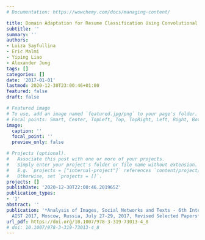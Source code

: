 ```yaml
---
# Documentation: https://wowchemy.com/docs/managing-content/

title: Domain Adaptation for Resume Classification Using Convolutional Neural Networks
subtitle: ''
summary: ''
authors:
- Luiza Sayfullina
- Eric Malmi
- Yiping Liao
- Alexander Jung
tags: []
categories: []
date: '2017-01-01'
lastmod: 2020-12-30T23:00:46+01:00
featured: false
draft: false

# Featured image
# To use, add an image named `featured.jpg/png` to your page's folder.
# Focal points: Smart, Center, TopLeft, Top, TopRight, Left, Right, BottomLeft, Bottom, BottomRight.
image:
  caption: ''
  focal_point: ''
  preview_only: false

# Projects (optional).
#   Associate this post with one or more of your projects.
#   Simply enter your project's folder or file name without extension.
#   E.g. `projects = ["internal-project"]` references `content/project/deep-learning/index.md`.
#   Otherwise, set `projects = []`.
projects: []
publishDate: '2020-12-30T22:00:46.201965Z'
publication_types:
- '1'
abstract: ''
publication: '*Analysis of Images, Social Networks and Texts - 6th International Conference,
  AIST 2017, Moscow, Russia, July 27-29, 2017, Revised Selected Papers*'
url_pdf: https://doi.org/10.1007/978-3-319-73013-4_8
# doi: 10.1007/978-3-319-73013-4_8
---
```

